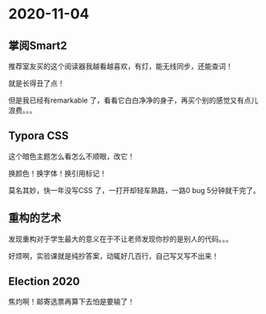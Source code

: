 # 2020-11-04

## 掌阅Smart2

推荐室友买的这个阅读器我越看越喜欢，有灯，能无线同步，还能查词！

就是长得丑了点！

但是我已经有remarkable 了，看看它白白净净的身子，再买个别的感觉又有点儿浪费。。。



## Typora CSS

这个暗色主题怎么看怎么不顺眼，改它！

换颜色！换字体！换引用标记！

莫名其妙，快一年没写CSS 了，一打开却轻车熟路，一路0 bug 5分钟就干完了。

## 重构的艺术

发现重构对于学生最大的意义在于不让老师发现你抄的是别人的代码。。。

好烦啊，实验课就是纯抄答案，动辄好几百行，自己写又写不出来！

## Election 2020

焦灼啊！邮寄选票再算下去怕是要输了！

